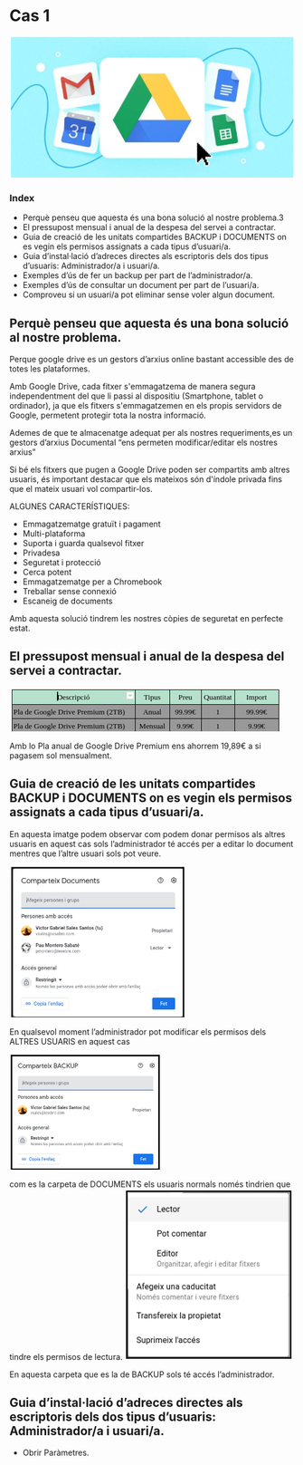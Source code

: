 # Cas 1

![alt text](Captura1.png)


### **Index**
  
* Perquè penseu que aquesta és una bona solució al nostre problema.3
* El pressupost mensual i anual de la despesa del servei a contractar.	
* Guia de creació de les unitats compartides BACKUP i DOCUMENTS on es vegin els permisos assignats a cada tipus d’usuari/a.	
* Guia d’instal·lació d’adreces directes als escriptoris dels dos tipus d’usuaris: Administrador/a i usuari/a.	
* Exemples d’ús de fer un backup per part de l’administrador/a.	
* Exemples d’ús de consultar un document per part de l’usuari/a.	
* Comproveu si un usuari/a pot eliminar sense voler algun document.	

## **Perquè penseu que aquesta és una bona solució al nostre problema.**

Perque google drive es un gestors d’arxius online bastant accessible des de totes les plataformes.

Amb Google Drive, cada fitxer s'emmagatzema de manera segura independentment del que li passi al dispositiu (Smartphone, tablet o ordinador), ja que els fitxers s'emmagatzemen en els propis servidors de Google, permetent protegir tota la nostra informació.

Ademes de que te almacenatge adequat per als nostres requeriments,es un gestors d’arxius Documental “ens permeten modificar/editar els nostres arxius”

Si bé els fitxers que pugen a Google Drive poden ser compartits amb altres usuaris, és important destacar que els mateixos són d'índole privada fins que el mateix usuari vol compartir-los.


ALGUNES CARACTERÍSTIQUES:

* Emmagatzematge gratuït i pagament
* Multi-plataforma
* Suporta i guarda qualsevol fitxer
* Privadesa
* Seguretat i protecció
* Cerca potent
* Emmagatzematge per a Chromebook
* Treballar sense connexió
* Escaneig de documents

Amb aquesta solució tindrem les nostres còpies de seguretat en perfecte estat.

## El pressupost mensual i anual de la despesa del servei a contractar.
![alt text](Taula1.png)

Amb lo Pla anual de Google Drive Premium ens ahorrem 19,89€ a si pagasem sol mensualment.

## Guia de creació de les unitats compartides BACKUP i DOCUMENTS on es vegin els permisos assignats a cada tipus d’usuari/a.

En aquesta imatge podem observar com podem donar permisos als altres usuaris en aquest cas sols l’administrador té accés per a editar lo document mentres que l’altre usuari sols pot veure.

![alt text](Captura2.png)


En qualsevol moment l’administrador pot modificar els permisos dels ALTRES USUARIS en aquest cas 

![alt text](Captura3.png)



com es la carpeta de DOCUMENTS els usuaris normals només  tindrien que tindre els permisos de lectura.
![alt text](Captura4.png)

En aquesta carpeta que es la de BACKUP sols té accés l’administrador.


## Guia d’instal·lació d’adreces directes als escriptoris dels dos tipus d’usuaris: Administrador/a i usuari/a.
* Obrir Paràmetres.
  

